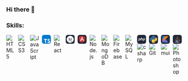 ### Hi there 👋

### Skills:

<img align="left" alt="HTML5" width="24px" src="https://cdn.jsdelivr.net/gh/devicons/devicon/icons/html5/html5-original.svg" style="padding-right:8px;" />
<img align="left" alt="CSS3" width="24px" src="https://cdn.jsdelivr.net/gh/devicons/devicon/icons/css3/css3-original.svg" style="padding-right:8px;" />
<img align="left" alt="JavaScript" width="24px" src="https://cdn.jsdelivr.net/gh/devicons/devicon/icons/javascript/javascript-original.svg" style="padding-right:8px;" />
<img align="left" alt="TypeScript" width="24px" src="https://github.com/tandpfun/skill-icons/blob/main/icons/TypeScript.svg" style="padding-right:8px;" />
<img align="left" alt="React" width="24px" src="https://cdn.jsdelivr.net/gh/devicons/devicon/icons/react/react-original.svg" style="padding-right:8px;" />
<img align="left" alt="NextJS" width="24px" src="https://github.com/tandpfun/skill-icons/blob/main/icons/NextJS-Dark.svg" style="padding-right:8px;" />
<img align="left" alt="Angular" width="24px" src="https://github.com/tandpfun/skill-icons/blob/main/icons/Angular-Dark.svg" style="padding-right:8px;" />
<img align="left" alt="Node.js" width="24px" src="https://cdn.jsdelivr.net/gh/devicons/devicon/icons/nodejs/nodejs-original.svg" style="padding-right:8px;" />
<img align="left" alt="MongoDB" width="24px" src="https://cdn.jsdelivr.net/gh/devicons/devicon/icons/mongodb/mongodb-original.svg" style="padding-right:8px;" />
<img align="left" alt="Firebase" width="24px" src="https://www.vectorlogo.zone/logos/firebase/firebase-icon.svg" style="padding-right:8px;" />
<img align="left" alt="MySQL" width="24px" src="https://cdn.jsdelivr.net/gh/devicons/devicon/icons/mysql/mysql-original.svg" style="padding-right:8px;" />
<img align="left" alt="PHP" width="24px" src="https://github.com/tandpfun/skill-icons/blob/main/icons/PHP-Dark.svg" style="padding-right:8px;" />
<img align="left" alt="Python" width="24px" src="https://github.com/tandpfun/skill-icons/blob/main/icons/Python-Dark.svg" style="padding-right:8px;" />
<img align="left" alt="Kotlin" width="24px" src="https://github.com/tandpfun/skill-icons/blob/main/icons/Kotlin-Dark.svg" style="padding-right:8px;" />
<img align="left" alt="Java" width="24px" src="https://github.com/tandpfun/skill-icons/blob/main/icons/Java-Dark.svg" style="padding-right:8px;" />
<img align="left" alt="csharp" width="24px" src="https://cdn.cdnlogo.com/logos/c/27/c.svg" style="padding-right:8px;" />  
<img align="left" alt="Git" width="24px" src="https://cdn.jsdelivr.net/gh/devicons/devicon/icons/git/git-original.svg" style="padding-right:8px;" />
<img align="left" alt="mui" width="24px" src="https://cdn.cdnlogo.com/logos/m/57/material-ui.svg" style="padding-right:8px;" />
<img align="left" alt="Photoshop" width="24px" src="https://uxwing.com/wp-content/themes/uxwing/download/10-brands-and-social-media/adobe-photoshop.svg" style="padding-right:8px;" />



<!--
**younis3/younis3** is a ✨ _special_ ✨ repository because its `README.md` (this file) appears on your GitHub profile.

Here are some ideas to get you started:

- 🔭 I’m currently working on ...
- 🌱 I’m currently learning ...
- 👯 I’m looking to collaborate on ...
- 🤔 I’m looking for help with ...
- 💬 Ask me about ...
- 📫 How to reach me: ...
- 😄 Pronouns: ...
- ⚡ Fun fact: ...
-->
